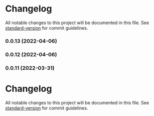 # Changelog

All notable changes to this project will be documented in this file. See [standard-version](https://github.com/conventional-changelog/standard-version) for commit guidelines.

### 0.0.13 (2022-04-06)

### 0.0.12 (2022-04-06)

### 0.0.11 (2022-03-31)

# Changelog

All notable changes to this project will be documented in this file. See [standard-version](https://github.com/conventional-changelog/standard-version) for commit guidelines.
